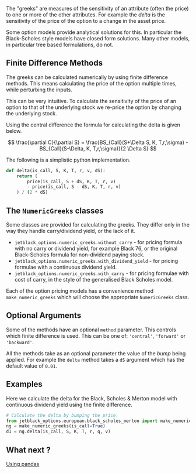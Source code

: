 The "greeks" are measures of the sensitivity of an attribute (often the price)
to one or more of the other attributes. For example the *delta* is the sensitivity of
the price of the option to a change in the asset price.

Some option models provide analytical solutions for this. In particular the
Black-Scholes style models have closed form solutions. Many other models, in
particular tree based formulations, do not.

## Finite Difference Methods

The greeks can be calculated numerically by using finite difference methods.
This means calculating the price of the option multiple times, while perturbing
the inputs.

This can be very intuitive. To calculate the sensitivity of the price of an
option to that of the underlying stock we re-price the option by changing the
underlying stock.

Using the central difference the formula for calculating the delta is given
below.

$$
\frac{\partial C}{\partial S} = \frac{BS_{Call}(S+\Delta S, K, T,r,\sigma) - BS_{Call}(S-\Delta, K, T,r,\sigma)}{2 \Delta S}
$$

The following is a simplistic python implementation.

```python
def delta(is_call, S, K, T, r, v, dS):
    return (
        price(is_call, S + dS, K, T, r, v)
        - price(is_call, S - dS, K, T, r, v)
    ) / (2 * dS)
```

## The `NumericGreeks` classes

Some classes are provided for calculating the greeks. They differ only in the
way they handle carry/dividend yield, or the lack of it.

* `jetblack_options.numeric_greeks.without_carry` - for pricing formula with no
    carry or dividend yield, for example Black 76, or the original Black-Scholes
    formula for non-dividend paying stock.
* `jetblack_options.numeric_greeks.with_dividend_yield` - for pricing formulae
    with a continuous dividend yield.
* `jetblack_options.numeric_greeks.with_carry` - for pricing formulae with cost
    of carry, in the style of the generalised Black Scholes model.

Each of the option pricing models has a convenience method `make_numeric_greeks`
which will choose the appropriate `NumericGreeks` class.

## Optional Arguments

Some of the methods have an optional `method` parameter. This controls which finite difference is used. This can be
one of: `'central'`, `'forward'` or `'backward'`.

All the methods take as an optional parameter the value of
the *bump* being applied. For example the `delta` method
takes a `dS` argument which has the default value of `0.01`.

## Examples

Here we calculate the delta for the Black, Scholes & Merton model with continuous
dividend yield using the finite difference.

```python
# Calculate the delta by bumping the price.
from jetblack_options.european.black_scholes_merton import make_numeric_greeks
ng = make_numeric_greeks(is_call=True)
d1 = ng.delta(is_call, S, K, T, r, q, v)
```


## What next ?

[Using pandas](./pandas.md)